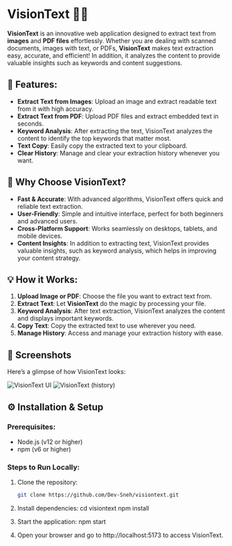 # VisionText 🧠✨

**VisionText** is an innovative web application designed to extract text from **images** and **PDF files** effortlessly. Whether you are dealing with scanned documents, images with text, or PDFs, **VisionText** makes text extraction easy, accurate, and efficient! In addition, it analyzes the content to provide valuable insights such as keywords and content suggestions.

## 🚀 Features:
- **Extract Text from Images**: Upload an image and extract readable text from it with high accuracy.
- **Extract Text from PDF**: Upload PDF files and extract embedded text in seconds.
- **Keyword Analysis**: After extracting the text, VisionText analyzes the content to identify the top keywords that matter most.
- **Text Copy**: Easily copy the extracted text to your clipboard.
- **Clear History**: Manage and clear your extraction history whenever you want.

## 🌟 Why Choose VisionText?
- **Fast & Accurate**: With advanced algorithms, VisionText offers quick and reliable text extraction.
- **User-Friendly**: Simple and intuitive interface, perfect for both beginners and advanced users.
- **Cross-Platform Support**: Works seamlessly on desktops, tablets, and mobile devices.
- **Content Insights**: In addition to extracting text, VisionText provides valuable insights, such as keyword analysis, which helps in improving your content strategy.

## 💡 How it Works:
1. **Upload Image or PDF**: Choose the file you want to extract text from.
2. **Extract Text**: Let **VisionText** do the magic by processing your file.
3. **Keyword Analysis**: After text extraction, VisionText analyzes the content and displays important keywords.
4. **Copy Text**: Copy the extracted text to use wherever you need.
5. **Manage History**: Access and manage your extraction history with ease.

## 📸 Screenshots

Here’s a glimpse of how VisionText looks:

![VisionText UI](https://github.com/user-attachments/assets/4b73cf76-46c3-4844-b085-eb2c3fa5f4a9)
![VisionText (history)](https://github.com/user-attachments/assets/779ef190-728c-4bdc-b0df-7381b47d698a)

## ⚙️ Installation & Setup

### Prerequisites:
- Node.js (v12 or higher)
- npm (v6 or higher)

### Steps to Run Locally:
1. Clone the repository:
   ```bash
   git clone https://github.com/Dev-Sneh/visiontext.git

2. Install dependencies:
   cd visiontext
   npm install

3. Start the application:
   npm start

4. Open your browser and go to http://localhost:5173 to access VisionText.
